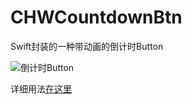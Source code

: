 # CHWCountdownBtn

Swift封装的一种带动画的倒计时Button

![倒计时Button](https://github.com/Loveway/CHWCountdownBtn/blob/master/CHWCountdownBtn.gif)


详细用法[在这里](http://blog.csdn.net/Loveway_/article/details/47180223)
